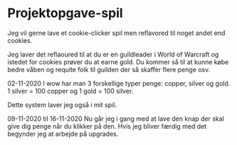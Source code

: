 # Projektopgave-spil

Jeg vil gerne lave et cookie-clicker spil men reflavored til noget andet end cookies.

Jeg laver det reflaoured til at du er en guildleader i World of Warcraft og istedet for cookies prøver du at earne gold. Du kommer så til at kunne købe bedre våben og requite folk til guilden der så skaffer flere penge osv.


02-11-2020
I wow har man 3 forskellige typer penge: copper, silver og gold.
1 silver = 100 copper og 1 gold = 100 silver.

Dette system laver jeg også i mit spil.


09-11-2020 til 16-11-2020
Nu går jeg i gang med at lave den knap der skal give dig penge når du klikker på den. 
Hvis jeg bliver færdig med det begynder jeg at arbejde på upgrades.